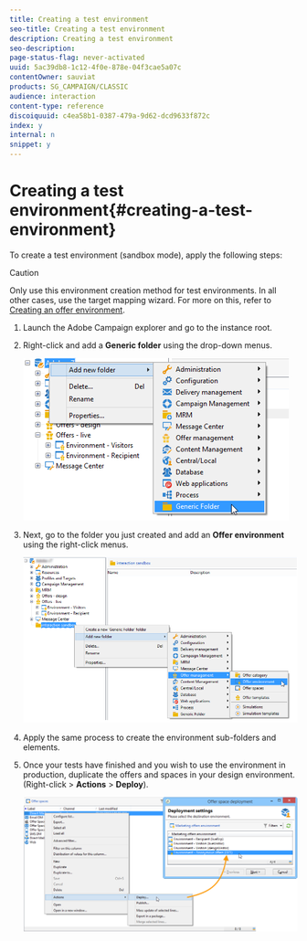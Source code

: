 ```yaml
---
title: Creating a test environment
seo-title: Creating a test environment
description: Creating a test environment
seo-description: 
page-status-flag: never-activated
uuid: 5ac39db8-1c12-4f0e-878e-04f3cae5a07c
contentOwner: sauviat
products: SG_CAMPAIGN/CLASSIC
audience: interaction
content-type: reference
discoiquuid: c4ea58b1-0387-479a-9d62-dcd9633f872c
index: y
internal: n
snippet: y
---
```


# Creating a test environment{#creating-a-test-environment}

To create a test environment (sandbox mode), apply the following steps:

>[!CAUTION]
>
>Only use this environment creation method for test environments. In all other cases, use the target mapping wizard. For more on this, refer to [Creating an offer environment](../../interaction/using/creating-a-test-environment.md#creating-an-offer-environment).

1. Launch the Adobe Campaign explorer and go to the instance root.
1. Right-click and add a **Generic folder** using the drop-down menus.

   ![](assets/offer_env_creation_001.png)

1. Next, go to the folder you just created and add an **Offer environment** using the right-click menus.

   ![](assets/offer_env_creation_001bis.png)

1. Apply the same process to create the environment sub-folders and elements. 
1. Once your tests have finished and you wish to use the environment in production, duplicate the offers and spaces in your design environment. (Right-click > **Actions** > **Deploy**).

   ![](assets/migration_interaction_5.png)

